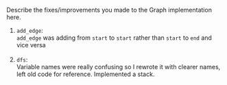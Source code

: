Describe the fixes/improvements you made to the Graph implementation here.

1. `add_edge`: <br>
`add_edge` was adding from `start` to `start` rather than `start` to `end` and vice versa
<br> <br>
2. `dfs`: <br>
Variable names were really confusing so I rewrote it with clearer names, left old code for reference. Implemented a stack. <br> <br>
